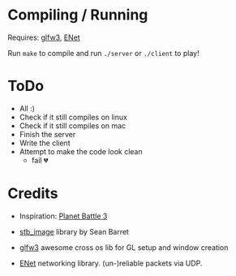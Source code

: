 # Compiling / Running

Requires: [glfw3](http://www.glfw.org/download.html "glfw"), [ENet](http://enet.bespin.org/ "ENet")

Run `make` to compile and run `./server` or `./client` to play!

# ToDo

  - All :)
  - Check if it still compiles on linux
  - Check if it still compiles on mac
  - Finish the server
  - Write the client
  - Attempt to make the code look clean
    - fail :broken_heart:
    
# Credits

  - Inspiration: [Planet Battle 3](http://forums.purebasic.com/german/viewtopic.php?f=12&t=18101&sid=6ac3cca19644aa677b6a1aae8b797853 "Planet Battle 3 - by kswb73")

  - [stb_image](https://github.com/nothings/stb "stb_image lib by Sean Barrett") library by Sean Barret
  
  - [glfw3](http://www.glfw.org/download.html "glfw") awesome cross os lib for GL setup and window creation
  
  - [ENet](http://enet.bespin.org/ "ENet") networking library. (un-)reliable packets via UDP.
  